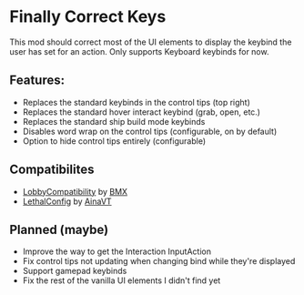 # Finally Correct Keys
This mod should correct most of the UI elements to display the keybind the user has set for an action.
Only supports Keyboard keybinds for now.

## Features:
- Replaces the standard keybinds in the control tips (top right)
- Replaces the standard hover interact keybind (grab, open, etc.)
- Replaces the standard ship build mode keybinds
- Disables word wrap on the control tips (configurable, on by default)
- Option to hide control tips entirely (configurable)

## Compatibilites
- [LobbyCompatibility](https://thunderstore.io/c/lethal-company/p/BMX/LobbyCompatibility/) by [BMX](https://thunderstore.io/c/lethal-company/p/BMX/)
- [LethalConfig](https://thunderstore.io/c/lethal-company/p/AinaVT/LethalConfig/) by [AinaVT](https://thunderstore.io/c/lethal-company/p/AinaVT/)

## Planned (maybe)
- Improve the way to get the Interaction InputAction
- Fix control tips not updating when changing bind while they're displayed
- Support gamepad keybinds
- Fix the rest of the vanilla UI elements I didn't find yet